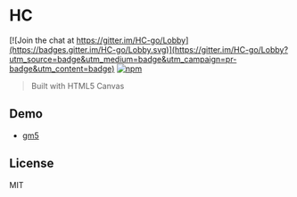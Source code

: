 # HC

[![Join the chat at https://gitter.im/HC-go/Lobby](https://badges.gitter.im/HC-go/Lobby.svg)](https://gitter.im/HC-go/Lobby?utm_source=badge&utm_medium=badge&utm_campaign=pr-badge&utm_content=badge)
[![npm](https://img.shields.io/npm/l/express.svg)](https://github.com/tingwei628/HC/edit/master/LICENSE)

> Built with HTML5 Canvas 

## Demo

- [gm5](https://github.com/tingwei628/HC/tree/master/lib/gm5)


## License
MIT
